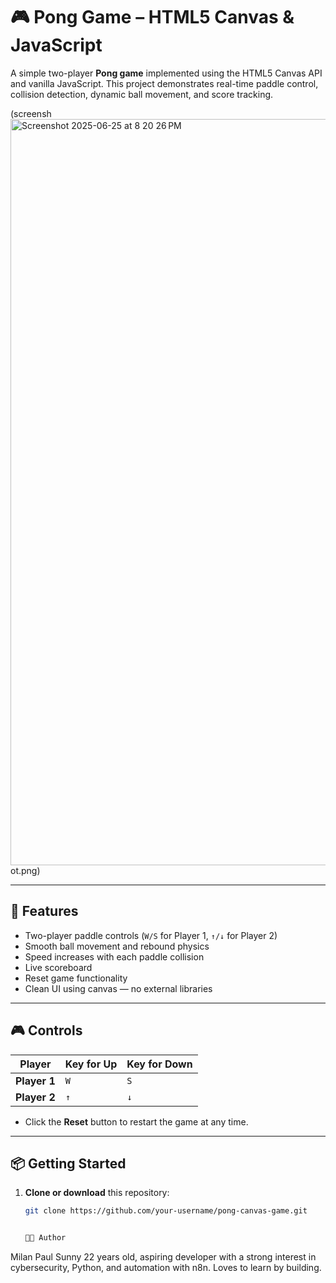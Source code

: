 # 🎮 Pong Game – HTML5 Canvas & JavaScript

A simple two-player **Pong game** implemented using the HTML5 Canvas API and vanilla JavaScript. This project demonstrates real-time paddle control, collision detection, dynamic ball movement, and score tracking.

(screensh<img width="1194" alt="Screenshot 2025-06-25 at 8 20 26 PM" src="https://github.com/user-attachments/assets/21032e8a-1221-4ad6-a01c-68f75d10a0c3" />
ot.png) 

---

## 🚀 Features

- Two-player paddle controls (`W/S` for Player 1, `↑/↓` for Player 2)
- Smooth ball movement and rebound physics
- Speed increases with each paddle collision
- Live scoreboard
- Reset game functionality
- Clean UI using canvas — no external libraries

---

## 🎮 Controls

| Player      | Key for Up | Key for Down |
|-------------|------------|--------------|
| **Player 1**| `W`        | `S`          |
| **Player 2**| `↑`        | `↓`          |

- Click the **Reset** button to restart the game at any time.

---

## 📦 Getting Started

1. **Clone or download** this repository:
   ```bash
   git clone https://github.com/your-username/pong-canvas-game.git


   👨‍💻 Author
Milan Paul Sunny
22 years old, aspiring developer with a strong interest in cybersecurity, Python, and automation with n8n. Loves to learn by building.
